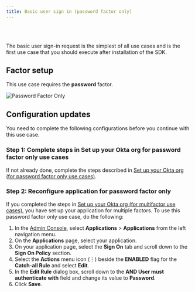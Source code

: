 ```yaml
---
title: Basic user sign in (password factor only)
---
```


<div class="oie-embedded-sdk">

<ApiLifecycle access="ie" /><br>
<ApiLifecycle access="Limited GA" /><br>

<StackSelector class="cleaner-selector"/>

The basic user sign-in request is the simplest of all use cases and is the first use case that you should execute after installation of the SDK.

## Factor setup

This use case requires the **password** factor.

<div class="common-image-format">

![Password Factor Only](/img/oie-embedded-sdk/factor-password-only.png "Password Factor")

</div>

## Configuration updates

You need to complete the following configurations before you continue with this use case.

### Step 1: Complete steps in Set up your Okta org for password factor only use cases

If not already done, complete the steps described in [Set up your Okta org (for password factor only use cases)](/docs/guides/oie-embedded-common-org-setup/aspnet/main/#set-up-your-okta-org-for-password-factor-only-use-cases).

### Step 2: Reconfigure application for password factor only

If you completed the steps in
[Set up your Okta org (for multifactor use cases)](/docs/guides/oie-embedded-common-org-setup/aspnet/main/#set-up-your-okta-org-for-multifactor-use-cases), you have set up your application for multiple factors. To use this password factor only use case, do the following:

1. In the [Admin Console](/docs/guides/quickstart/using-console/), select **Applications** > **Applications** from the left navigation menu.
1. On the **Applications** page, select your application.
1. On your application page, select the **Sign On** tab and scroll down to the **Sign On Policy** section.
1. Select the **Actions** menu icon (⋮) beside the **ENABLED** flag for the **Catch-all Rule** and select **Edit**.
1. In the **Edit Rule** dialog box, scroll down to the **AND User must authenticate with** field and change its value to **Password**.
1. Click **Save**.

<StackSnippet snippet="summaryofsteps" noSelector />

<StackSnippet snippet="integrationsteps" noSelector />

</div>
